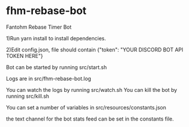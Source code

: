 # fhm-rebase-bot
Fantohm Rebase Timer Bot

1)Run yarn install to install dependencies. 

2)Edit config.json, file should contain {"token": "YOUR DISCORD BOT API TOKEN HERE"}

Bot can be started by running src/start.sh 

Logs are in src/fhm-rebase-bot.log 

You can watch the logs by running src/watch.sh 
You can kill the bot by running src/kill.sh

You can set a number of variables in src/resources/constants.json

the text channel for the bot stats feed can be set in the constants file.
